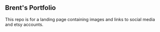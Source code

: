 ## Brent's Portfolio

This repo is for a landing page containing images and links to social media and etsy accounts.
